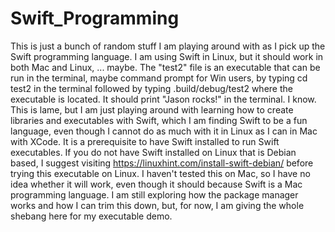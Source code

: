 # Swift_Programming
This is just a bunch of random stuff I am playing around with as I pick up the Swift programming language. I am using Swift in Linux, but it should work in both Mac and Linux, ... maybe.
The "test2" file is an executable that can be run in the terminal, maybe command prompt for Win users, by typing cd test2 in the terminal followed by typing  .build/debug/test2 where the executable is located. It should print "Jason rocks!" in the terminal. I know. This is lame, but I am just playing around with learning how to create libraries and executables with Swift, which I am finding Swift to be a fun language, even though I cannot do as much with it in Linux as I can in Mac with XCode. It is a prerequisite to have Swift installed to run Swift executables. If you do not have Swift installed on Linux that is Debian based, I suggest visiting https://linuxhint.com/install-swift-debian/ before trying this executable on Linux. I haven't tested this on Mac, so I have no idea whether it will work, even though it should because Swift is a Mac programming language.
I am still exploring how the package manager works and how I can trim this down, but, for now, I am giving the whole shebang here for my executable demo.
